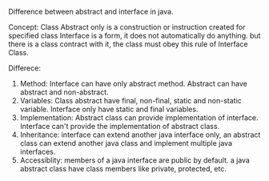 Difference between abstract and interface in java.

Concept:
Class Abstract only is a construction or instruction created for specified class
Interface is a form, it does not automatically do anything. but there is a class contract with it, the class must obey this rule of Interface Class.

Differece:
1. Method: Interface can have only abstract method. Abstract can have abstract and non-abstract.
2. Variables: Class abstract have final, non-final, static and non-static variable. Interface only have static and final variables.
3. Implementation: Abstract class can provide implementation of interface. Interface can't provide the implementation of abstract class.
4. Inheritance: interface can extend another java interface only, an abstract class can extend another java class and implement multiple java interfaces.
5. Accessiblity: members of a java interface are public by default. a java abstract class have class members like private, protected, etc.
